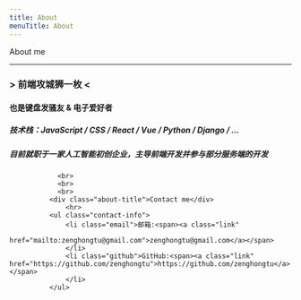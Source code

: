 ```yaml
---
title: About
menuTitle: About
---
```

<div>
 <div >About me</div>
     <hr>
                <h3>> 前端攻城狮一枚 <</h3>
                <h4> 也是键盘发骚友 & 电子爱好者 </h4> 
                <h5> 技术栈：JavaScript / CSS / React / Vue / Python / Django / ... </h5>
                <h5 class="job">目前就职于一家人工智能初创企业，主导前端开发并参与部分服务端的开发</h5>
            
                <br>
                <br>
                <br>
              <div class="about-title">Contact me</div>
                  <hr>
              <ul class="contact-info">
                  <li class="email">邮箱:<span><a class="link"
                                                href="mailto:zenghongtu@gmail.com">zenghongtu@gmail.com</a></span>
                  </li>
                  <li class="github">GitHub:<span><a class="link" href="https://github.com/zenghongtu">https://github.com/zenghongtu</a></span>
                  </li>
              </ul>
 </div>
